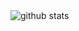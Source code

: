 <picture>
  <img alt="github stats" src="[https://pixel-profile.vercel.app/api/github-stats?username=Erick-C418&screen_effect=false&theme=fuji&hide=avatar&dithering=true](https://pixel-profile-ui.vercel.app/api/github-stats?username=Erick-C418&screen_effect=true&include_all_commits=true&pixelate_avatar=true&background=linear-gradient%28210deg%2C+%232e222fFF+0%25%2C+%2345293fFF+100%25%29+&color=%23e83b3bFF)">
</picture>
